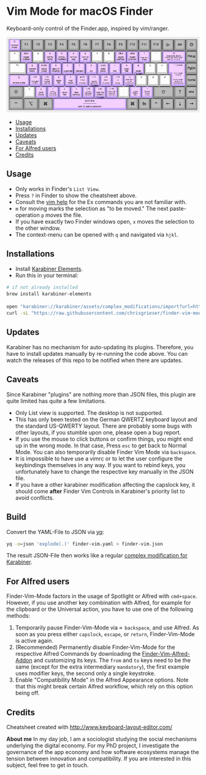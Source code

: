 # Vim Mode for macOS Finder
Keyboard-only control of the Finder.app, inspired by vim/ranger. 

![finder-vim-cheatsheet](./finder-vim-cheatsheet.png)

<!--toc:start-->
- [Usage](#usage)
- [Installations](#installations)
- [Updates](#updates)
- [Caveats](#caveats)
- [For Alfred users](#for-alfred-users)
- [Credits](#credits)
<!--toc:end-->

## Usage
- Only works in Finder's `List View`.
- Press `?` in Finder to show the cheatsheet above.
- Consult the [vim help](https://vimhelp.org/) for the Ex commands you are not familiar with.
- `m` for moving marks the selection as "to be moved." The next paste-operation `p` moves the file.
- If you have exactly two Finder windows open, `x` moves the selection to the other window.
- The context-menu can be opened with `q` and navigated via `hjkl`.

## Installations
- Install [Karabiner Elements](https://karabiner-elements.pqrs.org/).
- Run this in your terminal:

```bash
# if not already installed
brew install karabiner-elements

open "karabiner://karabiner/assets/complex_modifications/import?url=https://github.com/chrisgrieser/finder-vim-mode/releases/latest/download/finder-vim.json"
curl -sL "https://raw.githubusercontent.com/chrisgrieser/finder-vim-mode/main/finder-vim-cheatsheet.png" -o "$HOME/.config/karabiner/assets/finder-vim-mode-cheatsheet.png"
```

## Updates
Karabiner has no mechanism for auto-updating its plugins. Therefore, you have to install updates manually by re-running the code above. You can watch the releases of this repo to be notified when there are updates.

## Caveats
Since Karabiner "plugins" are nothing more than JSON files, this plugin are quite limited has quite a few limitations.
- Only List view is supported. The desktop is not supported.
- This has only been tested on the German QWERTZ keyboard layout and the standard US-QWERTY layout. There are probably some bugs with other layouts, if you stumble upon one, please open a bug report.
- If you use the mouse to click buttons or confirm things, you might end up in the wrong mode. In that case, Press `esc` to get back to Normal Mode. You can also temporarily disable Finder Vim Mode via `backspace`.
- It is impossible to have use a vimrc or to let the user configure the keybindings themselves in any way. If you want to rebind keys, you unfortunately have to change the respective key manually in the JSON file.
- If you have a other karabiner modification affecting the capslock key, it should come __after__ Finder Vim Controls in Karabiner's priority list to avoid conflicts.

## Build
Convert the YAML-File to JSON via [yq](https://github.com/mikefarah/yq):

```bash
yq -o=json 'explode(.)' finder-vim.yaml > finder-vim.json
```

The result JSON-File then works like a regular [complex modification for Karabiner](https://karabiner-elements.pqrs.org/docs/json/complex-modifications-manipulator-definition/).

## For Alfred users
Finder-Vim-Mode factors in the usage of Spotlight or Alfred with `cmd+space`. However, if you use another key combination with Alfred, for example for the clipboard or the Universal action, you have to use one of the following methods:

1. Temporarily pause Finder-Vim-Mode via `⌫ backspace`, and use Alfred. As soon as you press either `capslock`, `escape`, or `return`, Finder-Vim-Mode is active again.
2. (Recommended) Permanently disable Finder-Vim-Mode for the respective Alfred Commands by downloading the [Finder-Vim-Alfred-Addon](./finder-vim-alfred-addon.json) and customizing its keys. The `from` and `to` keys need to be the same (except for the extra intermediary `mandatory`), the first example uses modifier keys, the second only a single keystroke.
3. Enable "Compatibility Mode" in the Alfred Appearance options. Note that this might break certain Alfred workflow, which rely on this option being off.

<!-- vale Google.FirstPerson = NO -->
## Credits
Cheatsheet created with <http://www.keyboard-layout-editor.com/>

__About me__
In my day job, I am a sociologist studying the social mechanisms underlying the digital economy. For my PhD project, I investigate the governance of the app economy and how software ecosystems manage the tension between innovation and compatibility. If you are interested in this subject, feel free to get in touch.
